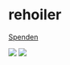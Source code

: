 rehoiler
========

[Spenden](https://www.paypal.com/cgi-bin/webscr?cmd=_donations&business=schrappe%2et%40thirdman%2ede&lc=DE&item_name=Timo%20Schrappe&no_note=0&currency_code=EUR&bn=PP%2dDonationsBF%3abtn_donate_SM%2egif%3aNonHostedGuest)

![](https://raw.github.com/methanol/rehoiler/master/pic1.png)
![](https://raw.github.com/methanol/rehoiler/master/pic2.png)


